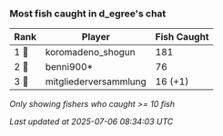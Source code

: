 ### Most fish caught in d_egree's chat
| Rank | Player | Fish Caught |
|------|--------|-----------|
| 1 🥇  | koromadeno_shogun  | 181 |
| 2 🥈  | benni900*  | 76 |
| 3 🥉  | mitgliederversammlung  | 16 (+1) |

_Only showing fishers who caught >= 10 fish_

_Last updated at 2025-07-06 08:34:03 UTC_